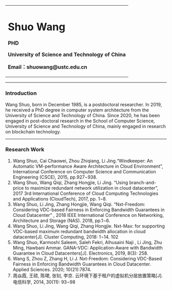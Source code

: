 <div>
<table border="0">
  <tr>
    <td width="100%">
      <h1>Shuo Wang</h1>
      <p><b>PHD</b></p>
      <p><b>University of Science and Technology of China</b></p>
      <p><b>Email：shuowang@ustc.edu.cn</b></p>
    </td>
  </tr>
</table>
</div>

---

### Introduction
Wang Shuo, born in December 1985, is a postdoctoral researcher. In 2019, he received a PhD degree in computer system architecture from the University of Science and Technology of China. Since 2020, he has been engaged in post-doctoral research in the School of Computer Science, University of Science and Technology of China, mainly engaged in research on blockchain technology.

---

### Research Work
1. Wang Shuo, Cai Chaowei, Zhou Zhiqiang, Li Jing.“Windkeeper: An Automatic
VM-performance Aware Architecture in Cloud Environment”, International
Conference on Computer Science and Communication Engineering (CSCE),
2015, pp.927¬938.
2. Wang Shuo, Wang Qiqi, Zhang Hongjie, Li Jing. “Using branch-and-price
to maximize redundant network utilization in cloud datacenter”, 2017 3rd
International Conference of Cloud Computing Technologies and Applications
(CloudTech), 2017, pp. 1¬8.
3. Wang Shuo, Li Jing, Zhang Hongjie, Wang Qiqi. “Nxt-Freedom: Considering
VDC-based Fairness in Enforcing Bandwidth Guarantees in Cloud Datacenter”
, 2018 IEEE International Conference on Networking, Architecture and Storage
(NAS). 2018, pp.1¬6.
4. Wang Shuo, Li Jing, Wang Qiqi, Zhang Hongjie. Nxt-Max: for supporting VDC-based maximum redundant bandwidth allocation in cloud datacenter[J]. Cluster
Computing, 2018: 1¬14.
102
5. Wang Shuo, Karmoshi Saleem, Saleh Fekri, Alhusaini Naji , Li Jing, Zhu Ming,
Hawbani Ammar. GANA-VDC: Application-Aware with Bandwidth Guarantee
in Cloud Datacenters[J]. Electronics, 2019, 8(3): 258.
6. Wang S, Zhou Z, Zhang H, Li J. Nxt-Freedom: Considering VDC-Based Fairness in Enforcing Bandwidth Guarantees in Cloud Datacenter. Applied Sciences. 2020; 10(21):7874.
7. 周焱霞, 王硕, 陈珺, 张钊, 李京. 云环境下基于租户的虚拟机分层放置策略[J]. 电信科学, 2014, 30(11): 93¬98






